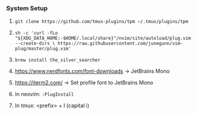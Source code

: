 ### System Setup
1. `git clone https://github.com/tmux-plugins/tpm ~/.tmux/plugins/tpm`
2. `sh -c 'curl -fLo "${XDG_DATA_HOME:-$HOME/.local/share}"/nvim/site/autoload/plug.vim --create-dirs \
       https://raw.githubusercontent.com/junegunn/vim-plug/master/plug.vim'`
       
3. `brew install the_silver_searcher`
4. https://www.nerdfonts.com/font-downloads -> JetBrains Mono
5. https://iterm2.com/ -> Set profile font to JetBrains Mono
6. In neovim: `:PlugInstall`
7. In tmux: \<prefix\> + I (capital i)
